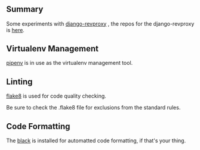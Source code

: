 # 

## Summary
Some experiments with [django-revproxy](https://django-revproxy.readthedocs.io/en/latest/index.html) , the repos for the django-revproxy is [here](https://github.com/jazzband/django-revproxy).

## Virtualenv Management
[pipenv](https://pipenv.pypa.io/en/latest/) is in use as the virtualenv management tool.

## Linting
[flake8](https://flake8.pycqa.org/en/latest/) is used for code quality checking.

Be sure to check the .flake8 file for exclusions from the standard rules.

## Code Formatting
The [black](https://black.readthedocs.io/en/stable/) is installed for automatted code formatting, if that's your thing.
